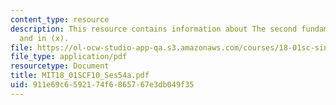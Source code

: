 ```yaml
---
content_type: resource
description: This resource contains information about The second fundamental theorm
  and in (x).
file: https://ol-ocw-studio-app-qa.s3.amazonaws.com/courses/18-01sc-single-variable-calculus-fall-2010/911e69c6592174f6865767e3db049f35_MIT18_01SCF10_Ses54a.pdf
file_type: application/pdf
resourcetype: Document
title: MIT18_01SCF10_Ses54a.pdf
uid: 911e69c6-5921-74f6-8657-67e3db049f35
---
```

